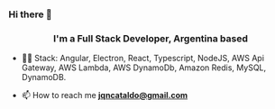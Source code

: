 ### Hi there 👋

<h3 align="center">I'm a Full Stack Developer, Argentina based</h3>

- 👨‍💻 Stack: Angular, Electron, React, Typescript, NodeJS, AWS Api Gateway, AWS Lambda, AWS DynamoDb, Amazon Redis, MySQL, DynamoDB.

- 📫 How to reach me **jqncataldo@gmail.com**

